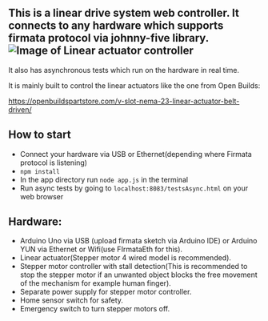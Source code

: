 This is a linear drive system web controller.
It connects to any hardware which supports firmata protocol via johnny-five library.
![Image of Linear actuator controller](https://user-images.githubusercontent.com/10161605/69553378-13a42380-0fdb-11ea-8225-599cee14f61b.png)
-------
It also has asynchronous tests which run on the hardware in real time.

It is mainly built to control the linear actuators like the one from Open Builds:

https://openbuildspartstore.com/v-slot-nema-23-linear-actuator-belt-driven/

## How to start
- Connect your hardware via USB or Ethernet(depending where Firmata protocol is listening)
- `npm install` 
- In the app directory run `node app.js` in the terminal
- Run async tests by going to `localhost:8083/testsAsync.html` on your web browser

## Hardware:

- Arduino Uno via USB (upload firmata sketch via Arduino IDE) or Arduino YUN via Ethernet or Wifi(use FIrmataEth for this).
- Linear actuator(Stepper motor 4 wired model is recommended).
- Stepper motor controller with stall detection(This is recommended to stop the stepper motor if an unwanted object blocks the free movement of the mechanism for example human finger).
- Separate power supply for stepper motor controller.
- Home sensor switch for safety.
- Emergency switch to turn stepper motors off.


